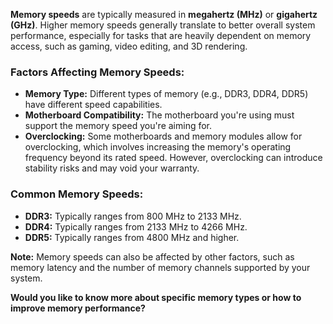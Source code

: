 **Memory speeds** are typically measured in **megahertz (MHz)** or **gigahertz (GHz)**. Higher memory speeds generally translate to better overall system performance, especially for tasks that are heavily dependent on memory access, such as gaming, video editing, and 3D rendering.

### Factors Affecting Memory Speeds:

- **Memory Type:** Different types of memory (e.g., DDR3, DDR4, DDR5) have different speed capabilities.
- **Motherboard Compatibility:** The motherboard you're using must support the memory speed you're aiming for.
- **Overclocking:** Some motherboards and memory modules allow for overclocking, which involves increasing the memory's operating frequency beyond its rated speed. However, overclocking can introduce stability risks and may void your warranty.

### Common Memory Speeds:

- **DDR3:** Typically ranges from 800 MHz to 2133 MHz.
- **DDR4:** Typically ranges from 2133 MHz to 4266 MHz.
- **DDR5:** Typically ranges from 4800 MHz and higher.

**Note:** Memory speeds can also be affected by other factors, such as memory latency and the number of memory channels supported by your system.

**Would you like to know more about specific memory types or how to improve memory performance?**